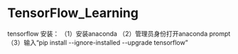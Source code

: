 # TensorFlow_Learning
tensorflow 安装：
（1）安装anaconda
（2）管理员身份打开anaconda prompt
（3）输入“pip install --ignore-installed --upgrade tensorflow”
